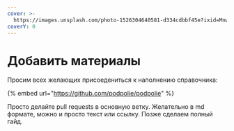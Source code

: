 ```yaml
---
cover: >-
  https://images.unsplash.com/photo-1526304640581-d334cdbbf45e?ixid=MnwxMjA3fDB8MHxwaG90by1wYWdlfHx8fGVufDB8fHx8&ixlib=rb-1.2.1&auto=format&fit=crop&w=2970&q=80
coverY: 0
---
```


# Добавить материалы

Просим всех желающих присоедениться к наполнению справочника:

{% embed url="https://github.com/podpolie/podpolie" %}

Просто делайте pull requests в основную ветку. Желательно в md формате, можно и просто текст или ссылку. Позже сделаем полный гайд.
